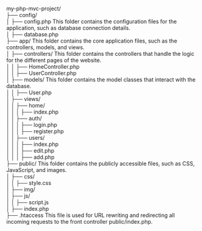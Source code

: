 <br>  my-php-mvc-project/
<br>  ├── config/
<br>  │   ├── config.php                              This folder contains the configuration files for the application, such as database connection details.
<br>  │   ├── database.php
<br>  ├── app/                                        This folder contains the core application files, such as the controllers, models, and views.
<br>  │   ├── controllers/                            This folder contains the controllers that handle the logic for the different pages of the website.
<br>  │   │   ├── HomeController.php
<br>  │   │   ├── UserController.php
<br>  │   ├── models/                                 This folder contains the model classes that interact with the database.
<br>  │   │   ├── User.php
<br>  │   ├── views/
<br>  │   │   ├── home/
<br>  │   │   │   ├── index.php
<br>  │   │   ├── auth/
<br>  │   │   │   ├── login.php
<br>  │   │   │   ├── register.php
<br>  │   │   ├── users/
<br>  │   │   │   ├── index.php
<br>  │   │   │   ├── edit.php
<br>  │   │   │   ├── add.php
<br>  ├── public/                                     This folder contains the publicly accessible files, such as CSS, JavaScript, and images.
<br>  │   ├── css/
<br>  │   │   ├── style.css
<br>  │   ├── img/
<br>  │   ├── js/
<br>  │   │   ├── script.js
<br>  │   ├── index.php
<br>  ├── .htaccess                                   This file is used for URL rewriting and redirecting all incoming requests to the front controller public/index.php.
